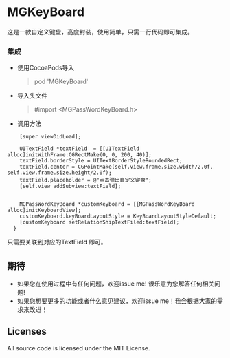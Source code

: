 # MGKeyBoard
这是一款自定义键盘，高度封装，使用简单，只需一行代码即可集成。

### 集成

* 使用CocoaPods导入
    > pod 'MGKeyBoard'

* 导入头文件
   > #import <MGPassWordKeyBoard.h>
   
* 调用方法
``` - (void)viewDidLoad {
    [super viewDidLoad];

    UITextField *textField  = [[UITextField alloc]initWithFrame:CGRectMake(0, 0, 200, 40)];
    textField.borderStyle = UITextBorderStyleRoundedRect;
    textField.center = CGPointMake(self.view.frame.size.width/2.0f, self.view.frame.size.height/2.0f);
    textField.placeholder = @"点击弹出自定义键盘";
    [self.view addSubview:textField];


    MGPassWordKeyBoard *customKeyboard = [[MGPassWordKeyBoard alloc]initKeyboardView];
    customKeyboard.keyBoardLayoutStyle = KeyBoardLayoutStyleDefault;
    [customKeyboard setRelationShipTextFiled:textField];
  }
  ```
   只需要关联到对应的TextField 即可。
   
   ## <a id="期待"></a>期待
   
   - 如果您在使用过程中有任何问题，欢迎issue me! 很乐意为您解答任何相关问题!
   - 如果您想要更多的功能或者什么意见建议，欢迎issue me！我会根据大家的需求来改进！
   
   ## Licenses
   All source code is licensed under the MIT License.
   
  
  
